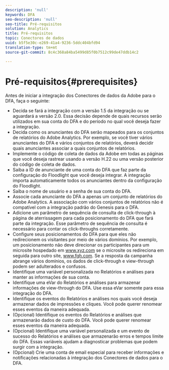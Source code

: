 ```yaml
---
description: 'null'
keywords: DFA
seo-description: 'null'
seo-title: Pré-requisitos
solution: Analytics
title: Pré-requisitos
topic: Conectores de dados
uuid: b5f5e30c-e269-41a4-9236-5ddc404bfd94
translation-type: tm+mt
source-git-commit: 8c4c368a84ba5499d85f0b7512c99de47ddb14c2

---
```



# Pré-requisitos{#prerequisites}

Antes de iniciar a integração dos Conectores de dados da Adobe para o DFA, faça o seguinte:

* Decida se fará a integração com a versão 1.5 da integração ou se aguardará a versão 2.0. Essa decisão depende de quais recursos serão utilizados em sua conta do DFA e do período no qual você deseja fazer a integração.
* Decida como os anunciantes do DFA serão mapeados para os conjuntos de relatórios do Adobe Analytics. Por exemplo, se você tiver vários anunciantes do DFA e vários conjuntos de relatórios, deverá decidir quais anunciantes associar a quais conjuntos de relatórios.
* Implemente o código de coleta de dados da Adobe em todas as páginas que você deseja rastrear usando a versão H.22 ou uma versão posterior do código de coleta de dados.
* Saiba a ID de anunciante de uma conta do DFA que faz parte da configuração do Floodlight que você deseja integrar. A integração importa automaticamente todos os anunciantes dentro da configuração do Floodlight.
* Saiba o nome de usuário e a senha de sua conta do DFA.
* Associe cada anunciante do DFA a apenas um conjunto de relatórios do Adobe Analytics. A associação com vários conjuntos de relatórios não é compatível com a integração padrão do Genesis para o DFA.
* Adicione um parâmetro de sequência de consulta de click-through à página de aterrissagem para cada posicionamento do DFA que fará parte da integração. Esse parâmetro de sequência de consulta é necessário para contar os click-throughs corretamente.
* Configure seus posicionamentos do DFA para que eles não redirecionem os visitantes por meio de vários domínios. Por exemplo, um posicionamento não deve direcionar os participantes para um microsite hospedado em www.xyz.com se o microsite os redireciona em seguida para outro site, www.fgh.com. Se a resposta da campanha abrange vários domínios, os dados de click-through e view-through podem ser adulterados e confusos.
* Identifique uma variável personalizada no Relatórios e análises para manter as informações de sua conta.
* Identifique uma eVar do Relatórios e análises para armazenar informações de view-through do DFA. Use essa eVar somente para essa integração do DFA.
* Identifique os eventos do Relatórios e análises nos quais você deseja armazenar dados de impressões e cliques. Você pode querer renomear esses eventos da maneira adequada.
* (Opcional) Identifique os eventos do Relatórios e análises que armazenarão dados de custo do DFA. Você pode querer renomear esses eventos da maneira adequada.
* (Opcional) Identifique uma variável personalizada e um evento de sucesso do Relatórios e análises que armazenarão erros e tempos limite do DFA. Essas variáveis ajudam a diagnosticar problemas que podem surgir com a integração.
* (Opcional) Crie uma conta de email especial para receber informações e notificações relacionadas à integração dos Conectores de dados para o DFA.

